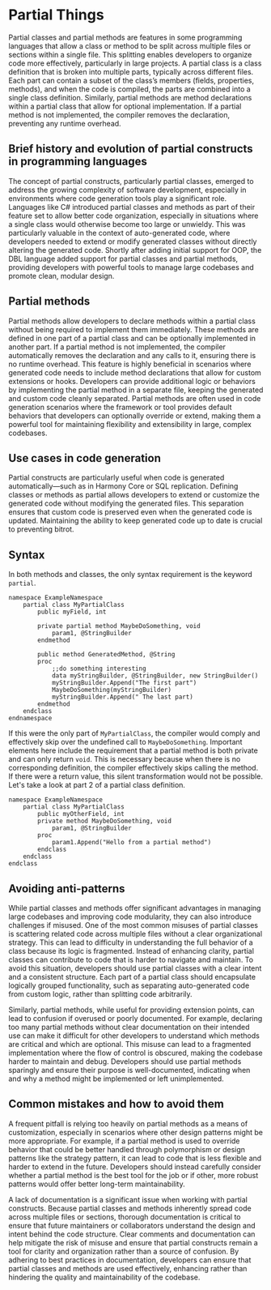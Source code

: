 # Partial Things

Partial classes and partial methods are features in some programming languages that allow a class or method to be split across multiple files or sections within a single file. This splitting enables developers to organize code more effectively, particularly in large projects. A partial class is a class definition that is broken into multiple parts, typically across different files. Each part can contain a subset of the class’s members (fields, properties, methods), and when the code is compiled, the parts are combined into a single class definition. Similarly, partial methods are method declarations within a partial class that allow for optional implementation. If a partial method is not implemented, the compiler removes the declaration, preventing any runtime overhead.

## Brief history and evolution of partial constructs in programming languages

The concept of partial constructs, particularly partial classes, emerged to address the growing complexity of software development, especially in environments where code generation tools play a significant role. Languages like C# introduced partial classes and methods as part of their feature set to allow better code organization, especially in situations where a single class would otherwise become too large or unwieldy. This was particularly valuable in the context of auto-generated code, where developers needed to extend or modify generated classes without directly altering the generated code. Shortly after adding initial support for OOP, the DBL language added support for partial classes and partial methods, providing developers with powerful tools to manage large codebases and promote clean, modular design.

## Partial methods

Partial methods allow developers to declare methods within a partial class without being required to implement them immediately. These methods are defined in one part of a partial class and can be optionally implemented in another part. If a partial method is not implemented, the compiler automatically removes the declaration and any calls to it, ensuring there is no runtime overhead. This feature is highly beneficial in scenarios where generated code needs to include method declarations that allow for custom extensions or hooks. Developers can provide additional logic or behaviors by implementing the partial method in a separate file, keeping the generated and custom code cleanly separated. Partial methods are often used in code generation scenarios where the framework or tool provides default behaviors that developers can optionally override or extend, making them a powerful tool for maintaining flexibility and extensibility in large, complex codebases.

## Use cases in code generation

Partial constructs are particularly useful when code is generated automatically—such as in Harmony Core or SQL replication. Defining classes or methods as partial allows developers to extend or customize the generated code without modifying the generated files. This separation ensures that custom code is preserved even when the generated code is updated. Maintaining the ability to keep generated code up to date is crucial to preventing bitrot.

## Syntax
In both methods and classes, the only syntax requirement is the keyword `partial`. 

```dbl
namespace ExampleNamespace
    partial class MyPartialClass
        public myField, int

        private partial method MaybeDoSomething, void
            param1, @StringBuilder
        endmethod

        public method GeneratedMethod, @String
        proc
            ;;do something interesting
            data myStringBuilder, @StringBuilder, new StringBuilder()
            myStringBuilder.Append("The first part")
            MaybeDoSomething(myStringBuilder)
            myStringBuilder.Append(" The last part)
        endmethod
    endclass
endnamespace
```

If this were the only part of `MyPartialClass`, the compiler would comply and effectively skip over the undefined call to `MaybeDoSomething`. Important elements here include the requirement that a partial method is both private and can only return `void`. This is necessary because when there is no corresponding definition, the compiler effectively skips calling the method. If there were a return value, this silent transformation would not be possible. Let's take a look at part 2 of a partial class definition.

```dbl
namespace ExampleNamespace
    partial class MyPartialClass
        public myOtherField, int
        private method MaybeDoSomething, void
            param1, @StringBuilder
        proc
            param1.Append("Hello from a partial method")
        endclass
    endclass
endclass
```

## Avoiding anti-patterns

While partial classes and methods offer significant advantages in managing large codebases and improving code modularity, they can also introduce challenges if misused. One of the most common misuses of partial classes is scattering related code across multiple files without a clear organizational strategy. This can lead to difficulty in understanding the full behavior of a class because its logic is fragmented. Instead of enhancing clarity, partial classes can contribute to code that is harder to navigate and maintain. To avoid this situation, developers should use partial classes with a clear intent and a consistent structure. Each part of a partial class should encapsulate logically grouped functionality, such as separating auto-generated code from custom logic, rather than splitting code arbitrarily.

Similarly, partial methods, while useful for providing extension points, can lead to confusion if overused or poorly documented. For example, declaring too many partial methods without clear documentation on their intended use can make it difficult for other developers to understand which methods are critical and which are optional. This misuse can lead to a fragmented implementation where the flow of control is obscured, making the codebase harder to maintain and debug. Developers should use partial methods sparingly and ensure their purpose is well-documented, indicating when and why a method might be implemented or left unimplemented.

## Common mistakes and how to avoid them

A frequent pitfall is relying too heavily on partial methods as a means of customization, especially in scenarios where other design patterns might be more appropriate. For example, if a partial method is used to override behavior that could be better handled through polymorphism or design patterns like the strategy pattern, it can lead to code that is less flexible and harder to extend in the future. Developers should instead carefully consider whether a partial method is the best tool for the job or if other, more robust patterns would offer better long-term maintainability.

 A lack of documentation is a significant issue when working with partial constructs. Because partial classes and methods inherently spread code across multiple files or sections, thorough documentation is critical to ensure that future maintainers or collaborators understand the design and intent behind the code structure. Clear comments and documentation can help mitigate the risk of misuse and ensure that partial constructs remain a tool for clarity and organization rather than a source of confusion. By adhering to best practices in documentation, developers can ensure that partial classes and methods are used effectively, enhancing rather than hindering the quality and maintainability of the codebase.
